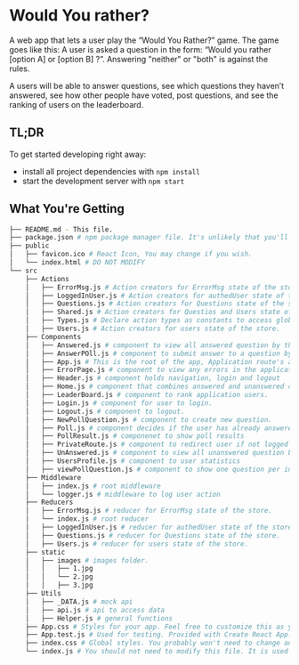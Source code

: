 # Would You rather?

A web app that lets a user play the “Would You Rather?” game. The game goes like this: A user is asked a question in the form: “Would you rather [option A] or [option B] ?”. Answering "neither" or "both" is against the rules.

A users will be able to answer questions, see which questions they haven’t answered, see how other people have voted, post questions, and see the ranking of users on the leaderboard.

## TL;DR

To get started developing right away:

* install all project dependencies with `npm install`
* start the development server with `npm start`


## What You're Getting
```bash
├── README.md - This file.
├── package.json # npm package manager file. It's unlikely that you'll need to modify this.
├── public
│   ├── favicon.ico # React Icon, You may change if you wish.
│   └── index.html # DO NOT MODIFY
└── src
    ├── Actions
    │   ├── ErrorMsg.js # Action creators for ErrorMsg state of the store.
    │   ├── LoggedInUser.js # Action creators for authedUser state of the store.
    │   ├── Questions.js # Action creators for Questions state of the store.
    │   ├── Shared.js # Action creators for Questios and Users state of the store.
    │   ├── Types.js # Declare action types as constants to access globally.
    │   ├── Users.js # Action creators for users state of the store.
    ├── Components
    │   ├── Answered.js # component to view all answered question by the authenticated user.
    │   ├── AnswerPOll.js # component to submit answer to a question by authenticated user
    │   ├── App.js # This is the root of the app, Application route's are configured here
    │   ├── ErrorPage.js # component to view any errors in the application.
    │   ├── Header.js # component holds navigation, login and logout
    │   ├── Home.js # component that combines answered and unanswered components in tabs.
    │   ├── LeaderBoard.js # component to rank application users.
    │   ├── Login.js # component for user to login.
    │   ├── Logout.js # component to logout.
    │   ├── NewPollQuestion.js # component to create new question.
    │   ├── Poll.js # component decides if the user has already answered the question and shows poll result or answer poll page  
    │   ├── PollResult.js # componenet to show poll results
    │   ├── PrivateRoute.js # component to redirect user if not logged in
    │   ├── UnAnswered.js # component to view all unanswered question by the authenticated user.
    │   ├── UsersProfile.js # component to user statistics
    │   ├── viewPollQuestion.js # component to show one question per instance
    ├── Middleware
    │   ├── index.js # root middleware
    │   └── logger.js # middleware to log user action
    ├── Reducers
    │   ├── ErrorMsg.js # reducer for ErrorMsg state of the store.
    │   └── index.js # root reducer
    │   ├── LoggedInUser.js # reducer for authedUser state of the store.
    │   ├── Questions.js # reducer for Questions state of the store.
    │   ├── Users.js # reducer for users state of the store.
    ├── static
    │   ├── images # images folder.
    │   │   ├── 1.jpg 
    │   │   └── 2.jpg 
    │   │   ├── 3.jpg
    ├── Utils
    │   ├── _DATA.js # mock api
    │   ├── api.js # api to access data
    │   ├── Helper.js # general functions
    ├── App.css # Styles for your app. Feel free to customize this as you desire.
    ├── App.test.js # Used for testing. Provided with Create React App. Testing is encouraged, but not required.
    ├── index.css # Global styles. You probably won't need to change anything here.
    └── index.js # You should not need to modify this file. It is used for DOM rendering only.
```